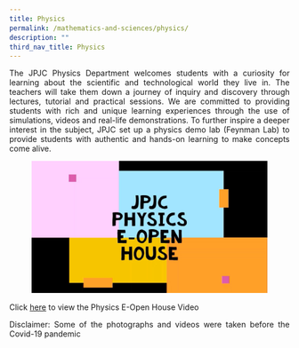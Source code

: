 ```yaml
---
title: Physics
permalink: /mathematics-and-sciences/physics/
description: ""
third_nav_title: Physics
---
```


<div align=justify>
<p>
The JPJC Physics Department welcomes students with a curiosity for learning about the scientific and technological world they live in. The teachers will take them down a journey of inquiry and discovery through lectures, tutorial and practical sessions. We are committed to providing students with rich and unique learning experiences through the use of simulations, videos and real-life demonstrations. To further inspire a deeper interest in the subject, JPJC set up a physics demo lab (Feynman Lab) to provide students with authentic and hands-on learning to make concepts come alive.</p>

<figure>
<img src="/images/PhysicsEOpenHouse.jpg"></figure>

<p>
Click <a href="https://youtu.be/Vciqgd7PoPw">here</a> to view the Physics E-Open House Video</p>
<p>Disclaimer: Some of the photographs and videos were taken before the Covid-19 pandemic</p>